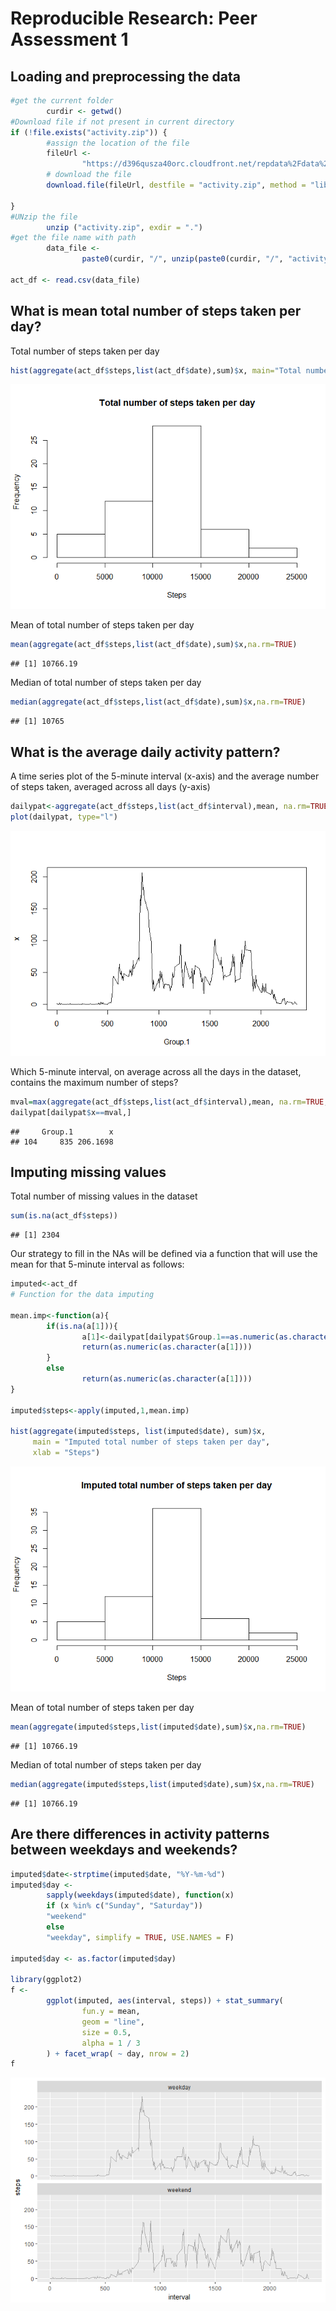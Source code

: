# Reproducible Research: Peer Assessment 1


## Loading and preprocessing the data

```r
#get the current folder
        curdir <- getwd()       
#Download file if not present in current directory
if (!file.exists("activity.zip")) {
        #assign the location of the file
        fileUrl <-
                "https://d396qusza40orc.cloudfront.net/repdata%2Fdata%2Factivity.zip"
        # download the file
        download.file(fileUrl, destfile = "activity.zip", method = "libcurl")

}
#UNzip the file
        unzip ("activity.zip", exdir = ".")
#get the file name with path
        data_file <-
                paste0(curdir, "/", unzip(paste0(curdir, "/", "activity.zip"), list = TRUE)[1])

act_df <- read.csv(data_file) 
```


## What is mean total number of steps taken per day?

Total number of steps taken per day


```r
hist(aggregate(act_df$steps,list(act_df$date),sum)$x, main="Total number of steps taken per day", xlab="Steps")
```

![](PA1_template_files/figure-html/total_mean-1.png)<!-- -->

Mean of total number of steps taken per day


```r
mean(aggregate(act_df$steps,list(act_df$date),sum)$x,na.rm=TRUE)
```

```
## [1] 10766.19
```

Median of total number of steps taken per day


```r
median(aggregate(act_df$steps,list(act_df$date),sum)$x,na.rm=TRUE)
```

```
## [1] 10765
```

## What is the average daily activity pattern?

A time series plot of the 5-minute interval (x-axis) and the average number of steps taken, averaged across all days (y-axis)
 

```r
dailypat<-aggregate(act_df$steps,list(act_df$interval),mean, na.rm=TRUE, na.action=NULL)
plot(dailypat, type="l")
```

![](PA1_template_files/figure-html/actpat-1.png)<!-- -->

Which 5-minute interval, on average across all the days in the dataset, contains the maximum number of steps?


```r
mval=max(aggregate(act_df$steps,list(act_df$interval),mean, na.rm=TRUE, na.action=NULL)$x)
dailypat[dailypat$x==mval,]
```

```
##     Group.1        x
## 104     835 206.1698
```

## Imputing missing values

Total number of missing values in the dataset


```r
sum(is.na(act_df$steps))
```

```
## [1] 2304
```
Our strategy to fill in the NAs will be defined via a function that will use the  mean for that 5-minute interval as follows:

```r
imputed<-act_df
# Function for the data imputing

mean.imp<-function(a){
        if(is.na(a[1])){
                a[1]<-dailypat[dailypat$Group.1==as.numeric(as.character(a[3])),2]
                return(as.numeric(as.character(a[1])))
        }
        else
                return(as.numeric(as.character(a[1])))
}

imputed$steps<-apply(imputed,1,mean.imp)

hist(aggregate(imputed$steps, list(imputed$date), sum)$x,
     main = "Imputed total number of steps taken per day",
     xlab = "Steps")
```

![](PA1_template_files/figure-html/mean_impute-1.png)<!-- -->

Mean of total number of steps taken per day


```r
mean(aggregate(imputed$steps,list(imputed$date),sum)$x,na.rm=TRUE)
```

```
## [1] 10766.19
```

Median of total number of steps taken per day


```r
median(aggregate(imputed$steps,list(imputed$date),sum)$x,na.rm=TRUE)
```

```
## [1] 10766.19
```



## Are there differences in activity patterns between weekdays and weekends?



```r
imputed$date<-strptime(imputed$date, "%Y-%m-%d")
imputed$day <-
        sapply(weekdays(imputed$date), function(x)
        if (x %in% c("Sunday", "Saturday"))
        "weekend"
        else
        "weekday", simplify = TRUE, USE.NAMES = F)
        
imputed$day <- as.factor(imputed$day)

library(ggplot2)
f <-
        ggplot(imputed, aes(interval, steps)) + stat_summary(
                fun.y = mean,
                geom = "line",
                size = 0.5,
                alpha = 1 / 3
        ) + facet_wrap( ~ day, nrow = 2)
f
```

![](PA1_template_files/figure-html/days-1.png)<!-- -->






